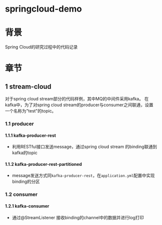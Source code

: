 # springcloud-demo

#  背景

Spring Cloud的研究过程中的代码记录

#  章节

## 1 stream-cloud

对于spring cloud stream部分的代码样例，其中MQ的中间件采用kafka。
在kafka中，为了对spring cloud stream的producer与consumer之间联通，设置一个名称为"test"的topic。

### 1.1 producer

#### 1.1.1 kafka-producer-rest

- 利用RESTful接口发送message，通过spring cloud stream 的binding联通到kafka的topic


#### 1.1.2 kafka-producer-rest-partitioned

- message发送方式同`kafka-producer-rest`，在`application.yml`配置中实现binding的分区

### 1.2 consumer

#### 1.2.1 kafka-consumer

- 通过@StreamListener 接收binding的channel中的数据并进行log打印


